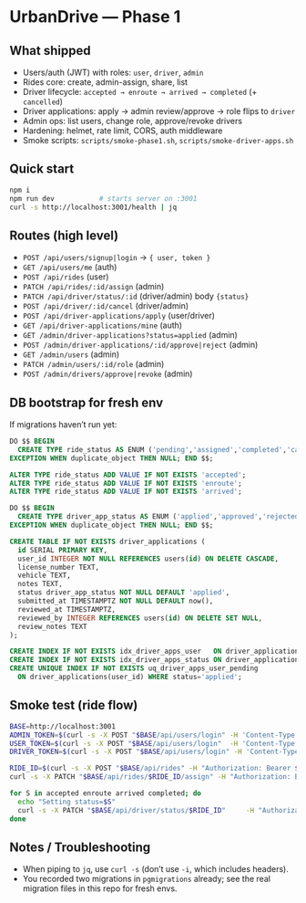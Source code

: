 # UrbanDrive — Phase 1

## What shipped
- Users/auth (JWT) with roles: `user`, `driver`, `admin`
- Rides core: create, admin-assign, share, list
- Driver lifecycle: `accepted → enroute → arrived → completed` (+ `cancelled`)
- Driver applications: apply → admin review/approve → role flips to `driver`
- Admin ops: list users, change role, approve/revoke drivers
- Hardening: helmet, rate limit, CORS, auth middleware
- Smoke scripts: `scripts/smoke-phase1.sh`, `scripts/smoke-driver-apps.sh`

## Quick start
```bash
npm i
npm run dev           # starts server on :3001
curl -s http://localhost:3001/health | jq
```

## Routes (high level)
- `POST /api/users/signup|login` → `{ user, token }`
- `GET /api/users/me` (auth)
- `POST /api/rides` (user)
- `PATCH /api/rides/:id/assign` (admin)
- `PATCH /api/driver/status/:id` (driver/admin) body `{status}`
- `POST /api/driver/:id/cancel` (driver/admin)
- `POST /api/driver-applications/apply` (user/driver)
- `GET /api/driver-applications/mine` (auth)
- `GET /admin/driver-applications?status=applied` (admin)
- `POST /admin/driver-applications/:id/approve|reject` (admin)
- `GET /admin/users` (admin)
- `PATCH /admin/users/:id/role` (admin)
- `POST /admin/drivers/approve|revoke` (admin)

## DB bootstrap for fresh env
If migrations haven’t run yet:
```sql
DO $$ BEGIN
  CREATE TYPE ride_status AS ENUM ('pending','assigned','completed','cancelled');
EXCEPTION WHEN duplicate_object THEN NULL; END $$;

ALTER TYPE ride_status ADD VALUE IF NOT EXISTS 'accepted';
ALTER TYPE ride_status ADD VALUE IF NOT EXISTS 'enroute';
ALTER TYPE ride_status ADD VALUE IF NOT EXISTS 'arrived';

DO $$ BEGIN
  CREATE TYPE driver_app_status AS ENUM ('applied','approved','rejected');
EXCEPTION WHEN duplicate_object THEN NULL; END $$;

CREATE TABLE IF NOT EXISTS driver_applications (
  id SERIAL PRIMARY KEY,
  user_id INTEGER NOT NULL REFERENCES users(id) ON DELETE CASCADE,
  license_number TEXT,
  vehicle TEXT,
  notes TEXT,
  status driver_app_status NOT NULL DEFAULT 'applied',
  submitted_at TIMESTAMPTZ NOT NULL DEFAULT now(),
  reviewed_at TIMESTAMPTZ,
  reviewed_by INTEGER REFERENCES users(id) ON DELETE SET NULL,
  review_notes TEXT
);

CREATE INDEX IF NOT EXISTS idx_driver_apps_user   ON driver_applications(user_id);
CREATE INDEX IF NOT EXISTS idx_driver_apps_status ON driver_applications(status);
CREATE UNIQUE INDEX IF NOT EXISTS uq_driver_apps_user_pending
  ON driver_applications(user_id) WHERE status='applied';
```

## Smoke test (ride flow)
```bash
BASE=http://localhost:3001
ADMIN_TOKEN=$(curl -s -X POST "$BASE/api/users/login" -H 'Content-Type: application/json' -d '{"email":"admina@example.com"}' | jq -r '.token')
USER_TOKEN=$(curl -s -X POST "$BASE/api/users/login"  -H 'Content-Type: application/json' -d '{"email":"alice@example.com"}'   | jq -r '.token')
DRIVER_TOKEN=$(curl -s -X POST "$BASE/api/users/login" -H 'Content-Type: application/json' -d '{"email":"driver1@example.com"}' | jq -r '.token')

RIDE_ID=$(curl -s -X POST "$BASE/api/rides" -H "Authorization: Bearer $USER_TOKEN" -H 'Content-Type: application/json' -d '{"origin":"Airport","destination":"Downtown"}' | jq -r '.id')
curl -s -X PATCH "$BASE/api/rides/$RIDE_ID/assign" -H "Authorization: Bearer $ADMIN_TOKEN" -H 'Content-Type: application/json' -d '{"driverEmail":"driver1@example.com"}' | jq

for S in accepted enroute arrived completed; do
  echo "Setting status=$S"
  curl -s -X PATCH "$BASE/api/driver/status/$RIDE_ID"     -H "Authorization: Bearer $DRIVER_TOKEN"     -H 'Content-Type: application/json'     -d "{"status":"$S"}" | jq '{id,status}'
done
```

## Notes / Troubleshooting
- When piping to `jq`, use `curl -s` (don’t use `-i`, which includes headers).
- You recorded two migrations in `pgmigrations` already; see the real migration files in this repo for fresh envs.
